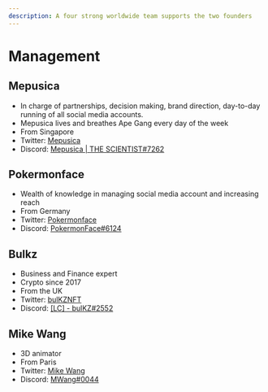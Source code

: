 ```yaml
---
description: A four strong worldwide team supports the two founders
---
```


# Management

## Mepusica

* In charge of partnerships, decision making, brand direction, day-to-day running of all social media accounts.
* Mepusica lives and breathes Ape Gang every day of the week
* From Singapore
* Twitter: [Mepusica](https://twitter.com/mepusica)
* Discord: [Mepusica | THE SCIENTIST#7262](https://discord.com/users/Mepusica%20|%20THE%20SCIENTIST#7262)

## Pokermonface

* Wealth of knowledge in managing social media account and increasing reach
* From Germany
* Twitter: [Pokermonface](https://twitter.com/pokermonfacenft)
* Discord: [PokermonFace#6124](https://discord.com/users/PokermonFace#6124)

## Bulkz

* Business and Finance expert
* Crypto since 2017
* From the UK
* Twitter: [bulKZNFT](https://twitter.com/bulKZNFT)
* Discord: [\[LC\] - bulKZ#2552](https://discord.com/users/\[LC]%20-%20bulKZ#2552)

## Mike Wang

* 3D animator&#x20;
* From Paris
* Twitter: [Mike Wang](https://twitter.com/MyVrtZ)
* Discord: [MWang#0044](https://discord.com/users/MWang#0044)
